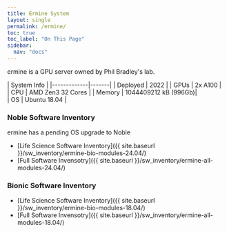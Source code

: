 ```yaml
---
title: Ermine System 
layout: single
permalink: /ermine/
toc: true
toc_label: "On This Page"
sidebar:
  nav: "docs"
---
```


ermine is a GPU server owned by Phil Bradley's lab.

  | System Info |
  |-------------|-------|
  | Deployed    | 2022  |
  | GPUs        | 2x A100 |
  | CPU           | AMD Zen3 32 Cores |
  | Memory        | 1044409212 kB (996Gb)|  
  | OS            | Ubuntu 18.04 |

### Noble Software Inventory
ermine has a pending OS upgrade to Noble
 - [Life Science Software Inventory]({{ site.baseurl }}/sw_inventory/ermine-bio-modules-24.04/)
 - [Full Software Invensotry]({{ site.baseurl }}/sw_inventory/ermine-all-modules-24.04/)

### Bionic Software Inventory
 - [Life Science Software Inventory]({{ site.baseurl }}/sw_inventory/ermine-bio-modules-18.04/)
 - [Full Software Invensotry]({{ site.baseurl }}/sw_inventory/ermine-all-modules-18.04/)

